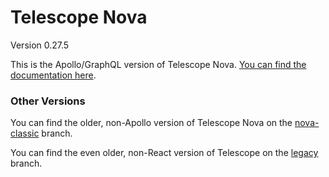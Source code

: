 # Telescope Nova

Version 0.27.5

This is the Apollo/GraphQL version of Telescope Nova. [You can find the documentation here](http://nova-docs.telescopeapp.org/).

### Other Versions

You can find the older, non-Apollo version of Telescope Nova on the [nova-classic](https://github.com/TelescopeJS/Telescope/tree/nova-classic) branch. 

You can find the even older, non-React version of Telescope on the [legacy](https://github.com/TelescopeJS/Telescope/tree/legacy) branch.